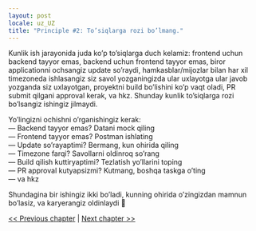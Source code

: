 ```yaml
---
layout: post
locale: uz_UZ
title: "Principle #2: To’siqlarga rozi bo’lmang."
---
```


Kunlik ish jarayonida juda ko’p to’siqlarga duch kelamiz: frontend uchun backend tayyor emas, backend uchun frontend tayyor emas, biror applicationni ochsangiz update so’raydi, hamkasblar/mijozlar bilan har xil timezoneda ishlasangiz siz savol yozganingizda ular uxlayotga ular javob yozganda siz uxlayotgan, proyektni build bo’lishini ko’p vaqt oladi, PR submit qilgani approval kerak, va hkz. Shunday kunlik to’siqlarga rozi bo’lsangiz ishingiz jilmaydi.

Yo’lingizni ochishni o’rganishingiz kerak:\
— Backend tayyor emas? Datani mock qiling\
— Frontend tayyor emas? Postman ishlating\
— Update so’rayaptimi? Bermang, kun ohirida qiling\
— Timezone farqi? Savollarni oldinroq so’rang\
— Build qilish kuttiryaptimi? Tezlatish yo’llarini toping\
— PR approval kutyapsizmi? Kutmang, boshqa taskga o’ting\
— va hkz

Shundagina bir ishingiz ikki bo’ladi, kunning ohirida o’zingizdan mamnun bo’lasiz, va karyerangiz oldinlaydi 🚀

[<< Previous chapter](/2024/01/25/principle-1-ceo-kabi-fikrlang.html) | [Next chapter >>](/2024/01/27/principle-3-tashabbus-korsating.html)

